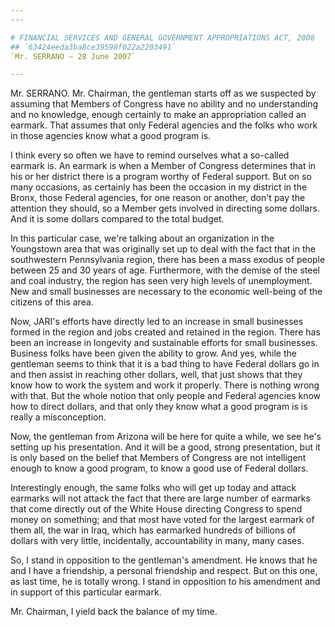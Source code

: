 ```yaml
---
---

# FINANCIAL SERVICES AND GENERAL GOVERNMENT APPROPRIATIONS ACT, 2008
## `63424eeda3ba8ce39598f022a2203491`
`Mr. SERRANO — 28 June 2007`

---
```



Mr. SERRANO. Mr. Chairman, the gentleman starts off as we suspected 
by assuming that Members of Congress have no ability and no 
understanding and no knowledge, enough certainly to make an 
appropriation called an earmark. That assumes that only Federal 
agencies and the folks who work in those agencies know what a good 
program is.

I think every so often we have to remind ourselves what a so-called 
earmark is. An earmark is when a Member of Congress determines that in 
his or her district there is a program worthy of Federal support. But 
on so many occasions, as certainly has been the occasion in my district 
in the Bronx, those Federal agencies, for one reason or another, don't 
pay the attention they should, so a Member gets involved in directing 
some dollars. And it is some dollars compared to the total budget.



In this particular case, we're talking about an organization in the 
Youngstown area that was originally set up to deal with the fact that 
in the southwestern Pennsylvania region, there has been a mass exodus 
of people between 25 and 30 years of age. Furthermore, with the demise 
of the steel and coal industry, the region has seen very high levels of 
unemployment. New and small businesses are necessary to the economic 
well-being of the citizens of this area.

Now, JARI's efforts have directly led to an increase in small 
businesses formed in the region and jobs created and retained in the 
region. There has been an increase in longevity and sustainable efforts 
for small businesses. Business folks have been given the ability to 
grow. And yes, while the gentleman seems to think that it is a bad 
thing to have Federal dollars go in and then assist in reaching other 
dollars, well, that just shows that they know how to work the system 
and work it properly. There is nothing wrong with that. But the whole 
notion that only people and Federal agencies know how to direct 
dollars, and that only they know what a good program is is really a 
misconception.

Now, the gentleman from Arizona will be here for quite a while, we 
see he's setting up his presentation. And it will be a good, strong 
presentation, but it is only based on the belief that Members of 
Congress are not intelligent enough to know a good program, to know a 
good use of Federal dollars.

Interestingly enough, the same folks who will get up today and attack 
earmarks will not attack the fact that there are large number of 
earmarks that come directly out of the White House directing Congress 
to spend money on something; and that most have voted for the largest 
earmark of them all, the war in Iraq, which has earmarked hundreds of 
billions of dollars with very little, incidentally, accountability in 
many, many cases.

So, I stand in opposition to the gentleman's amendment. He knows that 
he and I have a friendship, a personal friendship and respect. But on 
this one, as last time, he is totally wrong. I stand in opposition to 
his amendment and in support of this particular earmark.

Mr. Chairman, I yield back the balance of my time.

